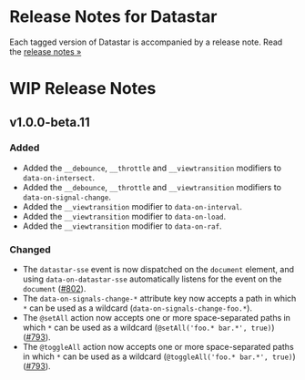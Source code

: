 # Release Notes for Datastar

Each tagged version of Datastar is accompanied by a release note. Read the [release notes »](https://github.com/starfederation/datastar/releases)

# WIP Release Notes

## v1.0.0-beta.11

### Added

- Added the `__debounce`, `__throttle` and `__viewtransition` modifiers to `data-on-intersect`.
- Added the `__debounce`, `__throttle` and `__viewtransition` modifiers to `data-on-signal-change`.
- Added the `__viewtransition` modifier to `data-on-interval`.
- Added the `__viewtransition` modifier to `data-on-load`.
- Added the `__viewtransition` modifier to `data-on-raf`.

### Changed

- The `datastar-sse` event is now dispatched on the `document` element, and using `data-on-datastar-sse` automatically listens for the event on the `document` ([#802](https://github.com/starfederation/datastar/issues/802)).
- The `data-on-signals-change-*` attribute key now accepts a path in which `*` can be used as a wildcard (`data-on-signals-change-foo.*`).
- The `@setAll` action now accepts one or more space-separated paths in which `*` can be used as a wildcard (`@setAll('foo.* bar.*', true)`) ([#793](https://github.com/starfederation/datastar/issues/793)).
- The `@toggleAll` action now accepts one or more space-separated paths in which `*` can be used as a wildcard (`@toggleAll('foo.* bar.*', true)`) ([#793](https://github.com/starfederation/datastar/issues/793)).